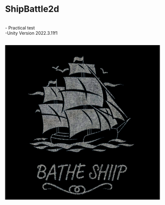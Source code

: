 # ShipBattle2d
<br> 
- Practical test <br>
 -Unity Version  2022.3.11f1 
 <br><br>

[<img src = 'https://github.com/jfpiovesa/TestShipBattle2d/blob/main/Imags/Logo_bathe_ship.jpg'>](https://jfpiovesa.github.io/TestShipBattle2d/)

   
